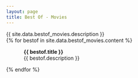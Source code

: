 ```yaml
---
layout: page
title: Best Of - Movies
---
```


<!-- <h1>{{ site.data.bestof_movies.title }}</h1> -->
<div>
{{ site.data.bestof_movies.description }}
</div>
{% for bestof in site.data.bestof_movies.content %}
 <ul>
    <ol>
        <b>{{ bestof.title }}</b> <br> {{ bestof.description }}
    </ol>
  </ul>
  <!-- <p>{{ staff_member | markdownify }}</p> -->
{% endfor %}
